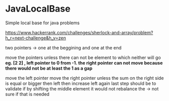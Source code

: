# JavaLocalBase
 Simple local base for java problems

https://www.hackerrank.com/challenges/sherlock-and-array/problem?h_r=next-challenge&h_v=zen

two pointers -> one at the beggining and one at the end

move the pointers unless there can not be element to which neither will go 
**eg. [2 2] , left pointer to 0 from -1. the right pointer can not move because there would not be at least the 1 as a gap**

move the left pointer
move the right pointer unless the sum on the right side is equal or bigger then left
then increase left again
last step should be to validate if by shifting the middle element it would not rebalance the -> not sure if that is needed

